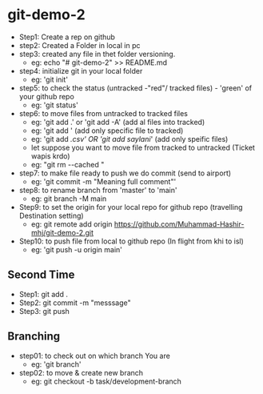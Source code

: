 # git-demo-2

- Step1: Create a rep on github
- step2: Created a Folder in local in pc
- step3: created any file in thet folder versioning.
    - eg: echo "# git-demo-2" >> README.md
- step4: initialize git in your local folder
    - eg: 'git init'
- step5: to check the status (untracked -"red"/ tracked files) - 'green' of your github repo
    - eg: 'git status'
- step6: to move files from untracked to tracked files
    - eg: 'git add .' or 'git add -A' (add al files into tracked)
    - eg: 'git add <file name>' (add only specific file to tracked)
    - eg: 'git add *.csv' OR 'git add saylani*' (add only speific files)
    - let suppose you want to move file from tracked to untracked (Ticket wapis krdo) 
    - eg: "git rm --cached <file>"
- step7: to make file ready to push we do commit (send to airport)
    - eg: 'git commit -m "Meaning full comment"'
- step8: to rename branch from 'master' to 'main'
    - eg: git branch -M main
- Step9: to set the origin for your local repo for github repo (travelling Destination setting)
    - eg: git remote add origin https://github.com/Muhammad-Hashir-mhj/git-demo-2.git
- Step10: to push file from local to github repo (In flight from khi to isl)
    - eg: 'git push -u origin main'

## Second Time 

- Step1: git add .
- Step2: git commit -m "messsage"
- Step3: git push

## Branching

- step01: to check out on which branch You are
    - eg: 'git branch'
- step02: to move & create new branch
    - eg: git checkout -b task/development-branch


